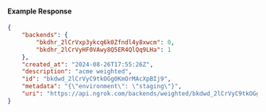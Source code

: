 <!-- Code generated for API Clients. DO NOT EDIT. -->

#### Example Response

```json
{
	"backends": {
		"bkdhr_2lCrVxp3ykcq6k0Zfndl4y8xwcm": 0,
		"bkdhr_2lCrVyHF0VAwy8Q5ER4QlQq9LHa": 1
	},
	"created_at": "2024-08-26T17:55:26Z",
	"description": "acme weighted",
	"id": "bkdwd_2lCrVyC9tkOGg0KmOrMAcXpBIj9",
	"metadata": "{\"environment\": \"staging\"}",
	"uri": "https://api.ngrok.com/backends/weighted/bkdwd_2lCrVyC9tkOGg0KmOrMAcXpBIj9"
}
```
